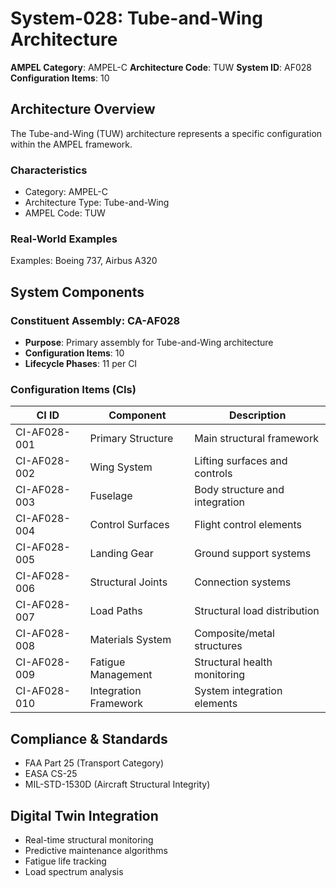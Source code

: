 # System-028: Tube-and-Wing Architecture

**AMPEL Category**: AMPEL-C
**Architecture Code**: TUW
**System ID**: AF028
**Configuration Items**: 10

## Architecture Overview

The Tube-and-Wing (TUW) architecture represents a specific configuration within the AMPEL framework.

### Characteristics
- Category: AMPEL-C
- Architecture Type: Tube-and-Wing
- AMPEL Code: TUW

### Real-World Examples
Examples: Boeing 737, Airbus A320

## System Components

### Constituent Assembly: CA-AF028
- **Purpose**: Primary assembly for Tube-and-Wing architecture
- **Configuration Items**: 10
- **Lifecycle Phases**: 11 per CI

### Configuration Items (CIs)

| CI ID | Component | Description |
|-------|-----------|-------------|
| CI-AF028-001 | Primary Structure | Main structural framework |
| CI-AF028-002 | Wing System | Lifting surfaces and controls |
| CI-AF028-003 | Fuselage | Body structure and integration |
| CI-AF028-004 | Control Surfaces | Flight control elements |
| CI-AF028-005 | Landing Gear | Ground support systems |
| CI-AF028-006 | Structural Joints | Connection systems |
| CI-AF028-007 | Load Paths | Structural load distribution |
| CI-AF028-008 | Materials System | Composite/metal structures |
| CI-AF028-009 | Fatigue Management | Structural health monitoring |
| CI-AF028-010 | Integration Framework | System integration elements |

## Compliance & Standards
- FAA Part 25 (Transport Category)
- EASA CS-25
- MIL-STD-1530D (Aircraft Structural Integrity)

## Digital Twin Integration
- Real-time structural monitoring
- Predictive maintenance algorithms
- Fatigue life tracking
- Load spectrum analysis
